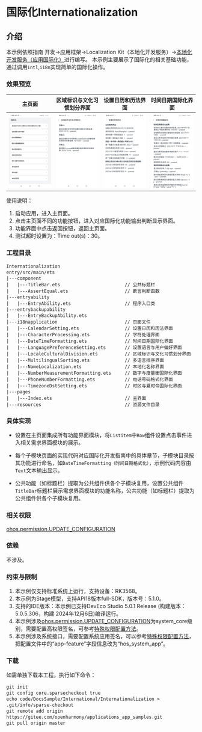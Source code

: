 # 国际化Internationalization

## 介绍

本示例依照指南 开发->应用框架->Localization Kit（本地化开发服务）->[本地化开发服务（应用国际化）](https://gitee.com/openharmony/docs/tree/OpenHarmony-5.0.1-Release/zh-cn/application-dev/internationalization)进行编写。
本示例主要展示了国际化的相关基础功能，通过调用`intl`,`i18n`实现简单的国际化操作。

### 效果预览

| **主页面**                            | **区域标识与文化习惯划分界面**                               | **设置日历和历法界面**                              | **时间日期国际化界面**                                    |
| ------------------------------------- | ------------------------------------------------------------ | --------------------------------------------------- | --------------------------------------------------------- |
| ![MainPage](./screenshots/MainPage.jpg) | ![LocaleCulturalDivision](./screenshots/LocaleCulturalDivision.jpg) | ![CalendarSetting](./screenshots/CalendarSetting.jpg) | ![DateTimeFormatting](./screenshots/DateTimeFormatting.jpg) |

使用说明：

1. 启动应用，进入主页面。
2. 点击主页面不同的功能按钮，进入对应国际化功能输出判断显示界面。
3. 功能界面中点击返回按钮，返回主页面。
4. 测试超时设置为：Time out(s)：30。

### 工程目录

```
Internationalization
entry/src/main/ets
|---component          
|   |---TitleBar.ets                        // 公共标题栏
|   |---AssertEqual.ets                     // 断言判断函数
|---entryability
|   |---EntryAbility.ets                    // 程序入口类
|---entrybackupability
|   |---EntryBackupAbility.ets
|---i18napplication                         // 页面文件
|   |---CalendarSetting.ets                 // 设置日历和历法界面
|   |---CharacterProcessing.ets             // 字符处理界面
|   |---DateTimeFormatting.ets              // 时间日期国际化界面
|   |---LanguagePreferenceSetting.ets       // 设置语言与用户偏好界面
|   |---LocaleCulturalDivision.ets          // 区域标识与文化习惯划分界面
|   |---MultilingualSorting.ets             // 多语言排序界面 
|   |---NameLocalization.ets                // 本地化名称界面
|   |---NumberMeasurementFormatting.ets     // 数字与度量衡国际化界面
|   |---PhoneNumberFormatting.ets           // 电话号码格式化界面
|   |---TimezoneDstSetting.ets              // 时区与夏时令国际化界面
|---pages
|   |---Index.ets                           // 主界面
|---resources                               // 资源文件目录
```

### 具体实现

- 设置在主页面集成所有功能界面模块，将`Listitem`中`Row`组件设置点击事件进入相关需求界面模块的展示。

- 每个子模块页面的实现代码对应国际化开发指南中的具体章节，子模块目录按其功能进行命名，如`DateTimeFormatting（时间日期格式化）`，示例代码内容由`Text`文本输出显示。

- 公共功能（如标题栏）提取为公共组件供各个子模块复用，设置公共组件`TitleBar`标题栏展示需求界面模块的功能名称，公共功能（如标题栏）提取为公共组件供各个子模块复用。

### 相关权限

[ohos.permission.UPDATE_CONFIGURATION](https://gitee.com/openharmony/docs/blob/OpenHarmony-5.0.1-Release/zh-cn/application-dev/security/AccessToken/permissions-for-system-apps.md#ohospermissionupdate_configuration)

### 依赖

不涉及。

### 约束与限制

1. 本示例仅支持标准系统上运行，支持设备：RK3568。
2. 本示例为Stage模型，支持API18版本full-SDK，版本号：5.1.0。
3. 支持的IDE版本：本示例已支持DevEco Studio 5.0.1 Release (构建版本：5.0.5.306，构建 2024年12月6日)编译运行。
4. 本示例涉及[ohos.permission.UPDATE_CONFIGURATION](https://gitee.com/openharmony/docs/blob/OpenHarmony-5.0.1-Release/zh-cn/application-dev/security/AccessToken/permissions-for-system-apps.md#ohospermissionupdate_configuration)为system_core级别，需要配置高权限签名，可参考[特殊权限配置方法](https://gitee.com/openharmony/docs/blob/OpenHarmony-5.0.1-Release/zh-cn/application-dev/security/hapsigntool-overview.md)。
5. 本示例涉及系统接口，需要配置系统应用签名，可以参考[特殊权限配置方法](https://gitee.com/openharmony/docs/blob/OpenHarmony-5.0.1-Release/zh-cn/application-dev/security/hapsigntool-overview.md)，把配置文件中的“app-feature”字段信息改为“hos_system_app”。

### 下载

如需单独下载本工程，执行如下命令：

```
git init
git config core.sparsecheckout true
echo code/DocsSample/International/Internationalization > .git/info/sparse-checkout
git remote add origin https://gitee.com/openharmony/applications_app_samples.git
git pull origin master
```